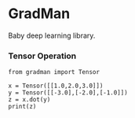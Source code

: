 # GradMan

Baby deep learning library.

### Tensor Operation
```python3
from gradman import Tensor

x = Tensor([[1.0,2.0,3.0]])
y = Tensor([[-3.0],[-2.0],[-1.0]])
z = x.dot(y)
print(z)
```
